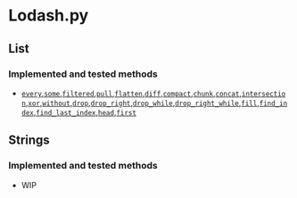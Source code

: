 # Lodash.py

## List
### Implemented and tested methods
* [```every```](https://lodash.com/docs/4.17.15/#every),[```some```](https://lodash.com/docs/4.17.15/#some),[```filtered```](https://lodash.com/docs/4.17.15/#filter),[```pull```](https://lodash.com/docs/4.17.15/#pull),[```flatten```](https://lodash.com/docs/4.17.15/#flatten),[```diff```](https://lodash.com/docs/4.17.15/#difference),[```compact```](https://lodash.com/docs/4.17.15/#compact),[```chunk```](https://lodash.com/docs/4.17.15/#chunk),[```concat```](https://lodash.com/docs/4.17.15/#concat),[```intersection```](https://lodash.com/docs/4.17.15/#intersection),[```xor```](https://lodash.com/docs/4.17.15/#xor),[```without```](https://lodash.com/docs/4.17.15/#without),[```drop```](https://lodash.com/docs/4.17.15/#drop),[```drop_right```](https://lodash.com/docs/4.17.15/#dropRight),[```drop_while```](https://lodash.com/docs/4.17.15/#dropWhile),[```drop_right_while```](https://lodash.com/docs/4.17.15/#dropRightWhile),[```fill```](https://lodash.com/docs/4.17.15/#fill),[```find_index```](https://lodash.com/docs/4.17.15/#findIndex),[```find_last_index```](https://lodash.com/docs/4.17.15/#findLastIndex),[```head```](https://lodash.com/docs/4.17.15/#head),[```first```](https://lodash.com/docs/4.17.15/#head)

## Strings
### Implemented and tested methods
* WIP
